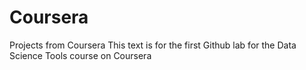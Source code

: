 # Coursera
Projects from Coursera
This text is for the first Github lab for the Data Science Tools course on Coursera
